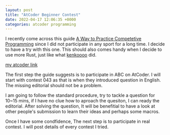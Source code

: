 ```yaml
---
layout: post
title: "AtCoder Beginner Contest"
date: 2022-04-17 12:06:35 +0000
categories: atcoder programming
---
```

I recently come across this guide [A Way to Practice Competetive Programming][way] since
I did not participate in any sport for a long time. I decide to have a try with this one. This should also comes handy when I decide to use more Rust, just like what [kenkoooo][kenkoo] did.

[my atcoder link][link]

The first step the guide suggests is to participate in ABC on AtCoder. I will start with
contest 043 as that is when they introduced question in English. The missing editorial should not be a problem.

I am going to follow the standard procedure, try to tackle a question for 10~15 mins, if I have no clue how to aproach the quesiton, I can ready the editorial. After solving the question, It will be benefitial to have a look at other people's submission to learn their ideas and perhaps some macros.

Once I have some condfidence, The next step is to participate in real contest. I will post details of every contest I tried.

[way]: https://drive.google.com/file/d/1J2x8pIYQ3MXANgvzOgBciWd3d79j_Exa/view
[kenkoo]: https://kenkoooo.github.io/
[link]: https://atcoder.jp/users/sacred_octopus